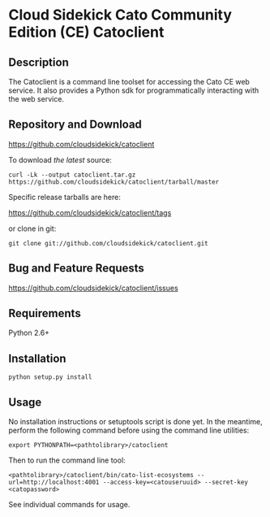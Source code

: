 # Cloud Sidekick Cato Community Edition (CE) Catoclient

## Description

The Catoclient is a command line toolset for accessing the Cato CE 
web service. It also provides a Python sdk for programmatically 
interacting with the web service.

## Repository and Download

https://github.com/cloudsidekick/catoclient

To download _the latest_ source:

```
curl -Lk --output catoclient.tar.gz https://github.com/cloudsidekick/catoclient/tarball/master
```

Specific release tarballs are here:

https://github.com/cloudsidekick/catoclient/tags

or clone in git:

```
git clone git://github.com/cloudsidekick/catoclient.git
```

## Bug and Feature Requests

https://github.com/cloudsidekick/catoclient/issues

## Requirements

Python 2.6+ 

## Installation

```
python setup.py install
```

## Usage

No installation instructions or setuptools script is done yet. In the
meantime, perform the following command before using the command line
utilities:

```
export PYTHONPATH=<pathtolibrary>/catoclient
```

Then to run the command line tool:

```
<pathtolibrary>/catoclient/bin/cato-list-ecosystems --url=http://localhost:4001 --access-key=<catouseruuid> --secret-key <catopassword> 
```

See individual commands for usage.
